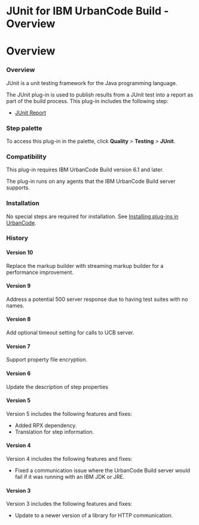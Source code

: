 
JUnit for IBM UrbanCode Build - Overview
========================================

# Overview


### Overview




JUnit is a unit testing framework for the Java programming language.

The JUnit plug-in is used to publish results from a JUnit test into a report as part of the build process. This plug-in includes the following step:

* [JUnit Report](#junit_report)


### Step palette

To access this plug-in in the palette, click **Quality** > **Testing** > **JUnit**.

### Compatibility

This plug-in requires IBM UrbanCode Build version 6.1 and later.

The plug-in runs on any agents that the IBM UrbanCode Build server supports.

### Installation

No special steps are required for installation. See [Installing plug-ins in UrbanCode](https://community.ibm.com/community/user/wasdevops/blogs/laurel-dickson-bull1/2022/06/13/install-plugins "Installing plug-ins in UrbanCode").

### History

#### Version 10

Replace the markup builder with streaming markup builder for a performance improvement.

#### Version 9

Address a potential 500 server response due to having test suites with no names.

#### Version 8

Add optional timeout setting for calls to UCB server.

#### Version 7

Support property file encryption.

#### Version 6

Update the description of step properties

#### Version 5

Version 5 includes the following features and fixes:

* Added RPX dependency.
* Translation for step information.

#### Version 4

Version 4 includes the following features and fixes:

* Fixed a communication issue where the UrbanCode Build server would fail if it was running with an IBM JDK or JRE.

#### Version 3

Version 3 includes the following features and fixes:

* Update to a newer version of a library for HTTP communication.

